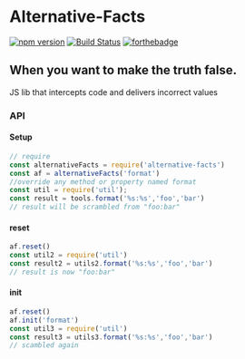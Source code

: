 # Alternative-Facts

[![npm version](https://badge.fury.io/js/alternative-facts.svg)](https://badge.fury.io/js/alternative-facts) [![Build Status](https://travis-ci.org/Kevnz/fuxor.png?branch=master)](https://travis-ci.org/Kevnz/alternative-facts) [![forthebadge](https://forthebadge.com/images/badges/its-not-a-lie-if-you-believe-it.svg)](https://forthebadge.com)

## When you want to make the truth false.

JS lib that intercepts code and delivers incorrect values

### API

#### Setup

```javascript
// require
const alternativeFacts = require('alternative-facts')
const af = alternativeFacts('format')
//override any method or property named format
const util = require('util');
const result = tools.format('%s:%s','foo','bar')
// result will be scrambled from "foo:bar"

```

#### reset

```javascript
af.reset()
const util2 = require('util')
const result2 = utils2.format('%s:%s','foo','bar')
// result is now "foo:bar"
```

#### init

```javascript
af.reset()
af.init('format')
const util3 = require('util')
const result3 = utils3.format('%s:%s','foo','bar')
// scambled again
```
